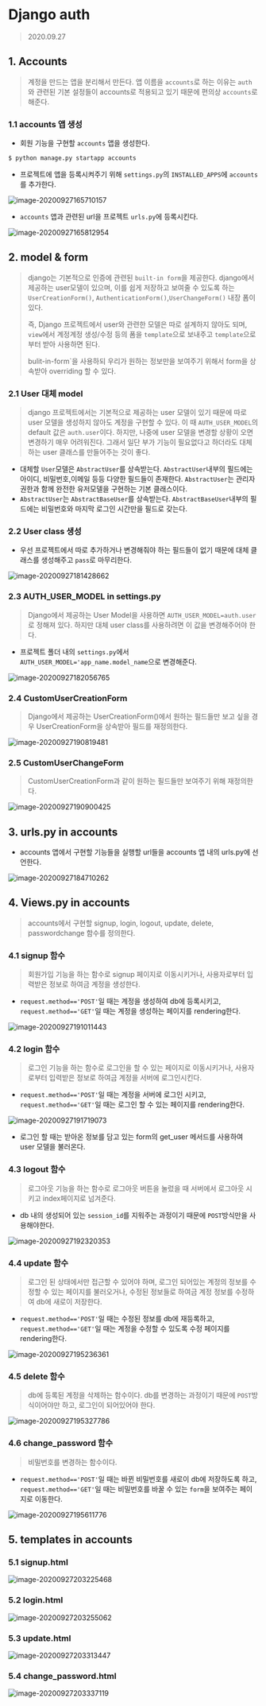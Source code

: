 # Django auth

> 2020.09.27



## 1. Accounts

> 계정을 만드는 앱을 분리해서 만든다. 앱 이름을 `accounts`로 하는 이유는 `auth`와 관련된 기본 설정들이 accounts로 적용되고 있기 때문에 편의상 `accounts`로 해준다.



### 1.1 accounts 앱 생성

- 회원 기능을 구현할 `accounts` 앱을 생성한다.

```bash
$ python manage.py startapp accounts
```

- 프로젝트에 앱을 등록시켜주기 위해 `settings.py`의 `INSTALLED_APPS`에 `accounts`를 추가한다.

![image-20200927165710157](C:\Users\qmffn\AppData\Roaming\Typora\typora-user-images\image-20200927165710157.png)

- `accounts` 앱과 관련된 url을 프로젝트 `urls.py`에 등록시킨다.

![image-20200927165812954](C:\Users\qmffn\AppData\Roaming\Typora\typora-user-images\image-20200927165812954.png)



## 2. model & form

> django는 기본적으로 인증에 관련된 `built-in form`을 제공한다. django에서 제공하는 user모델이 있으며, 이를 쉽게 저장하고 보여줄 수 있도록 하는 `UserCreationForm()`, `AuthenticationForm()`,`UserChangeForm()` 내장 폼이 있다.
>
> 즉, Django 프로젝트에서 user와 관련한 모델은 따로 설계하지 않아도 되며, `view`에서 계정계정 생성/수정 등의 폼을 `template`으로 보내주고 `template`으로부터 받아 사용하면 된다.
>
> bulit-in-form`을 사용하되 우리가 원하는 정보만을 보여주기 위해서 form을 상속받아 overriding 할 수 있다. 



### 2.1 User 대체 model

> django 프로젝트에서는 기본적으로 제공하는 user 모델이 있기 때문에 따로 user 모델을 생성하지 않아도 계정을 구현할 수 있다. 이 때 `AUTH_USER_MODEL`의 default 값은 `auth.user`이다. 하지만, 나중에 user 모델을 변경할 상황이 오면 변경하기 매우 어려워진다. 그래서 일단 부가 기능이 필요없다고 하더라도 대체하는 user 클래스를 만들어주는 것이 좋다.

- 대체할 `User`모델은 `AbstractUser`를 상속받는다. `AbstractUser`내부의 필드에는 아이디, 비밀번호,이메일 등등 다양한 필드들이 존재한다. `AbstractUser`는 관리자 권한과 함께 완전한 유저모델을 구현하는 기본 클래스이다.
- `AbstractUser`는 `AbstractBaseUser`를 상속받는다. `AbstractBaseUser`내부의 필드에는 비밀번호와 마지막 로그인 시간만을 필드로 갖는다.



### 2.2 User class 생성

- 우선 프로젝트에서 따로 추가하거나 변경해줘야 하는 필드들이 없기 때문에 대체 클래스를 생성해주고 `pass`로 마무리한다.

![image-20200927181428662](C:\Users\qmffn\AppData\Roaming\Typora\typora-user-images\image-20200927181428662.png)



### 2.3 AUTH_USER_MODEL in settings.py

> Django에서 제공하는 User Model을 사용하면 `AUTH_USER_MODEL=auth.user`로 정해져 있다. 하지만 대체 user class를 사용하려면 이 값을 변경해주어야 한다.

- 프로젝트 폴더 내의 `settings.py`에서 `AUTH_USER_MODEL='app_name.model_name`으로 변경해준다.

![image-20200927182056765](C:\Users\qmffn\AppData\Roaming\Typora\typora-user-images\image-20200927182056765.png)



### 2.4 CustomUserCreationForm

> Django에서 제공하는 UserCreationForm()에서 원하는 필드들만 보고 싶을 경우 UserCreationForm을 상속받아 필드를 재정의한다.

![image-20200927190819481](C:\Users\qmffn\AppData\Roaming\Typora\typora-user-images\image-20200927190819481.png)



### 2.5 CustomUserChangeForm

> CustomUserCreationForm과 같이 원하는 필드들만 보여주기 위해 재정의한다.

![image-20200927190900425](C:\Users\qmffn\AppData\Roaming\Typora\typora-user-images\image-20200927190900425.png)



## 3. urls.py in accounts

- accounts 앱에서 구현할 기능들을 실행할 url들을 accounts 앱 내의 urls.py에 선언한다.

![image-20200927184710262](C:\Users\qmffn\AppData\Roaming\Typora\typora-user-images\image-20200927184710262.png)



## 4. Views.py in accounts

> accounts에서 구현할 signup, login, logout, update, delete, passwordchange 함수를 정의한다.

### 4.1 signup 함수

> 회원가입 기능을 하는 함수로 signup 페이지로 이동시키거나, 사용자로부터 입력받은 정보로 하여금 계정을 생성한다.

- `request.method=='POST'`일 때는 계정을 생성하여 db에 등록시키고, `request.method=='GET'`일 때는 계정을 생성하는 페이지를 rendering한다.

![image-20200927191011443](C:\Users\qmffn\AppData\Roaming\Typora\typora-user-images\image-20200927191011443.png)



### 4.2 login 함수

> 로그인 기능을 하는 함수로 로그인을 할 수 있는 페이지로 이동시키거나, 사용자로부터 입력받은 정보로 하여금 계정을 서버에 로그인시킨다.

- `request.method=='POST'`일 때는 계정을 서버에 로그인 시키고, `request.method=='GET'`일 때는 로그인 할 수 있는 페이지를 rendering한다.

![image-20200927191719073](C:\Users\qmffn\AppData\Roaming\Typora\typora-user-images\image-20200927191719073.png)

- 로그인 할 때는 받아온 정보를 담고 있는 form의 get_user 메서드를 사용하여 user 모델을 불러온다.



### 4.3 logout 함수

> 로그아웃 기능을 하는 함수로 로그아웃 버튼을 눌렀을 때 서버에서 로그아웃 시키고 index페이지로 넘겨준다. 

- db 내의 생성되어 있는 `session_id`를 지워주는 과정이기 때문에 `POST`방식만을 사용해야한다.

![image-20200927192320353](C:\Users\qmffn\AppData\Roaming\Typora\typora-user-images\image-20200927192320353.png)



### 4.4 update 함수

> 로그인 된 상태에서만 접근할 수 있어야 하며, 로그인 되어있는 계정의 정보를 수정할 수 있는 페이지를 불러오거나, 수정된 정보들로 하여금 계정 정보를 수정하여 db에 새로이 저장한다.

- `request.method=='POST'`일 때는 수정된 정보를 db에 재등록하고, `request.method=='GET'`일 때는 계정을 수정할 수 있도록 수정 페이지를 rendering한다.

![image-20200927195236361](C:\Users\qmffn\AppData\Roaming\Typora\typora-user-images\image-20200927195236361.png)



### 4.5 delete 함수

> db에 등록된 계정을 삭제하는 함수이다. db를 변경하는 과정이기 때문에 `POST`방식이어야만 하고, 로그인이 되어있어야 한다.

![image-20200927195327786](C:\Users\qmffn\AppData\Roaming\Typora\typora-user-images\image-20200927195327786.png)



### 4.6 change_password 함수

> 비밀번호를 변경하는 함수이다. 

- `request.method=='POST'`일 때는 바뀐 비밀번호를 새로이 db에 저장하도록 하고, `request.method=='GET'`일 때는 비밀번호를 바꿀 수 있는 `form`을 보여주는 페이지로 이동한다.

![image-20200927195611776](C:\Users\qmffn\AppData\Roaming\Typora\typora-user-images\image-20200927195611776.png)



## 5. templates in accounts



### 5.1 signup.html

![image-20200927203225468](C:\Users\qmffn\AppData\Roaming\Typora\typora-user-images\image-20200927203225468.png)



### 5.2 login.html

![image-20200927203255062](C:\Users\qmffn\AppData\Roaming\Typora\typora-user-images\image-20200927203255062.png)



### 5.3 update.html

![image-20200927203313447](C:\Users\qmffn\AppData\Roaming\Typora\typora-user-images\image-20200927203313447.png)



### 5.4 change_password.html

![image-20200927203337119](C:\Users\qmffn\AppData\Roaming\Typora\typora-user-images\image-20200927203337119.png)

